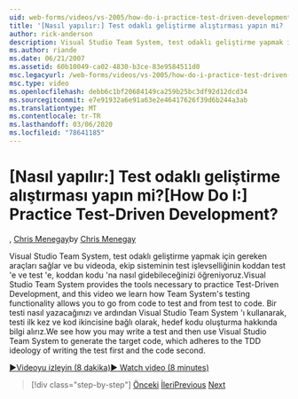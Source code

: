 ```yaml
---
uid: web-forms/videos/vs-2005/how-do-i-practice-test-driven-development
title: '[Nasıl yapılır:] Test odaklı geliştirme alıştırması yapın mi? | Microsoft Docs'
author: rick-anderson
description: Visual Studio Team System, test odaklı geliştirme yapmak için gereken araçları sağlar ve bu videoda ekip sisteminin test işlevselliği a...
ms.author: riande
ms.date: 06/21/2007
ms.assetid: 60b10049-ca02-4830-b3ce-83e9584511d0
msc.legacyurl: /web-forms/videos/vs-2005/how-do-i-practice-test-driven-development
msc.type: video
ms.openlocfilehash: debb6c1bf20684149ca259b25bc3df92d12dcd34
ms.sourcegitcommit: e7e91932a6e91a63e2e46417626f39d6b244a3ab
ms.translationtype: MT
ms.contentlocale: tr-TR
ms.lasthandoff: 03/06/2020
ms.locfileid: "78641185"
---
```

# <a name="how-do-i-practice-test-driven-development"></a><span data-ttu-id="fecbd-104">[Nasıl yapılır:] Test odaklı geliştirme alıştırması yapın mi?</span><span class="sxs-lookup"><span data-stu-id="fecbd-104">[How Do I:] Practice Test-Driven Development?</span></span>

<span data-ttu-id="fecbd-105">, [Chris Menegay](https://twitter.com/CMenegay)</span><span class="sxs-lookup"><span data-stu-id="fecbd-105">by [Chris Menegay](https://twitter.com/CMenegay)</span></span>

<span data-ttu-id="fecbd-106">Visual Studio Team System, test odaklı geliştirme yapmak için gereken araçları sağlar ve bu videoda, ekip sisteminin test işlevselliğinin koddan test 'e ve test 'e, koddan kodu 'na nasıl gidebileceğinizi öğreniyoruz.</span><span class="sxs-lookup"><span data-stu-id="fecbd-106">Visual Studio Team System provides the tools necessary to practice Test-Driven Development, and this video we learn how Team System's testing functionality allows you to go from code to test and from test to code.</span></span> <span data-ttu-id="fecbd-107">Bir testi nasıl yazacağınızı ve ardından Visual Studio Team System 'ı kullanarak, testi ilk kez ve kod ikincisine bağlı olarak, hedef kodu oluşturma hakkında bilgi alırız.</span><span class="sxs-lookup"><span data-stu-id="fecbd-107">We see how you may write a test and then use Visual Studio Team System to generate the target code, which adheres to the TDD ideology of writing the test first and the code second.</span></span>

[<span data-ttu-id="fecbd-108">&#9654;Videoyu izleyin (8 dakika)</span><span class="sxs-lookup"><span data-stu-id="fecbd-108">&#9654; Watch video (8 minutes)</span></span>](https://channel9.msdn.com/Blogs/ASP-NET-Site-Videos/how-do-i-practice-test-driven-development)

> [!div class="step-by-step"]
> <span data-ttu-id="fecbd-109">[Önceki](how-do-i-write-code-more-quickly-with-unit-tests.md)
> [İleri](how-do-i-load-test-a-web-application.md)</span><span class="sxs-lookup"><span data-stu-id="fecbd-109">[Previous](how-do-i-write-code-more-quickly-with-unit-tests.md)
[Next](how-do-i-load-test-a-web-application.md)</span></span>

